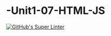 # -Unit1-07-HTML-JS
[![GitHub's Super Linter](https://github.com/ICS20-Programming-Grace-S/Unit1-07-HTML-JS/workflows/GitHub's%20Super%20Linter/badge.svg)](https://github.com/ICS20-Programming-Grace-S/Unit1-07-HTML-JS/actions)